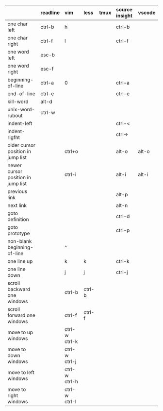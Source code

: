 ||readline|vim|less|tmux|source insight|vscode|
|:-|:-|:-|:-|:-|:-|:-|
|one char left|ctrl-b|h|||ctrl-b||
|one char right|ctrl-f|l|||ctrl-f||
|one word left|esc-b||||||
|one word right|esc-f||||||
|beginning-of-line|ctrl-a|0|||ctrl-a||
|end-of-line|ctrl-e||||ctrl-e||
|kill-word|alt-d||||||
|unix-word-rubout|ctrl-w||||||
|indent-left|||||ctrl-<||
|indent-rigfht|||||ctrl->||
|older cursor position in jump list||ctrl+o|||alt-o|alt-o|
|newer cursor position in jump list||ctrl-i|||alt-i|alt-i|
|previous link|||||alt-p||
|next link|||||alt-n||
|goto definition|||||ctrl-d||
|goto prototype|||||ctrl-p||
|non-blank beginning-of-line||^|||||
|one line up||k|k||ctrl-k||
|one line down||j|j||ctrl-j||
|scroll backward one windows||ctrl-b|ctrl-b|||
|scroll forward one windows||ctrl-f|ctrl-f|||
|move to up windows||ctrl-w ctrl-k|||||
|move to down windows||ctrl-w ctrl-j|||||
|move to left windows||ctrl-w ctrl-h|||||
|move to right windows||ctrl-w ctrl-l|||||
